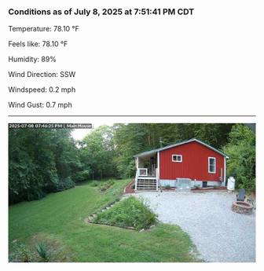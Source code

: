 ### Conditions as of July 8, 2025 at 7:51:41 PM CDT 

Temperature: 78.10 &deg;F

Feels like: 78.10 &deg;F

Humidity: 89%

Wind Direction: SSW

Windspeed: 0.2 mph

Wind Gust: 0.7 mph

---

<img src="./images/latest.jpeg"/>


